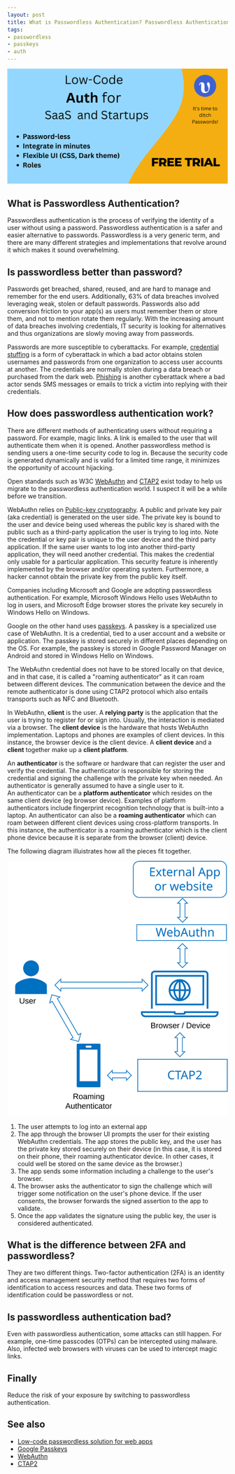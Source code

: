 ```yaml
---
layout: post
title: What is Passwordless Authentication? Passwordless Authentication Explained
tags:
- passwordless
- passkeys
- auth
---
```


<span style="display: none;" class="excerpt">This post explains what passwordless authentication is, how it works and its advantages as well as Google passkeys.</span>

<a href="https://app.upend.cc" target="_blank"><img alt="" src="/images/posts/archived/upend-ad.svg"></a>

## What is Passwordless Authentication?
Passwordless authentication is the process of verifying the identity of a user without using a password.
Passwordless authentication is a safer and easier alternative to passwords.
Passwordless is a very generic term, and there are many different strategies and implementations that revolve around it which makes it sound overwhelming. 

## Is passwordless better than password?
Passwords get breached, shared, reused, and are hard to manage and remember for the end users. 
Additionally, 63% of data breaches involved leveraging weak, stolen or default passwords.
Passwords also add conversion friction to your app(s) as users must remember them or store them, and not to mention rotate them regularly.
With the increasing amount of data breaches involving credentials, IT security is looking for alternatives and thus organizations are slowly moving away from passwords. 

Passwords are more susceptible to cyberattacks. For example, <a href="https://en.wikipedia.org/wiki/Credential_stuffing" target="_blank">credential stuffing</a> is a form of cyberattack in which a bad actor obtains stolen usernames and passwords from one organization to access user accounts at another. The credentials are normally stolen during a data breach or purchased from the dark web. <a href="https://en.wikipedia.org/wiki/Phishing" target="_blank">Phishing</a> is another cyberattack where a bad actor sends SMS messages or emails to trick a victim into replying with their credentials.

## How does passwordless authentication work?
There are different methods of authenticating users without requiring a password. 
For example, magic links. A link is emailed to the user that will authenticate them when it is opened. 
Another passwordless method is sending users a one-time security code to log in. Because the security code is generated dynamically and is valid for a limited time range, it minimizes the opportunity of account hijacking.

Open standards such as W3C <a href="https://www.w3.org/TR/webauthn-2/" target="_blank">WebAuthn</a> and <a href="https://fidoalliance.org/specs/fido-v2.0-id-20180227/fido-client-to-authenticator-protocol-v2.0-id-20180227.html" target="_blank">CTAP2</a> exist today to help us migrate to the passwordless authentication world. I suspect it will be a while before we transition. 

WebAuthn relies on <a href="https://en.wikipedia.org/wiki/Public-key_cryptography" target="_blank">Public-key cryptography</a>. A public and private key pair (aka credential) is generated on the user side.
The private key is bound to the user and device being used whereas the public key is shared with the public such as a third-party application the user is trying to log into. 
Note the credential or key pair is unique to the user device and the third party application. 
If the same user wants to log into another third-party application, they will need another credential. 
This makes the credential only usable for a particular application. This security feature is inherently implemented by the browser and/or operating system.
Furthermore, a hacker cannot obtain the private key from the public key itself. 

Companies including Microsoft and Google are adopting passwordless authentication. For example, Microsoft Windows Hello uses WebAuthn to log in users, and Microsoft Edge browser stores the private key securely in Windows Hello on Windows.

Google on the other hand uses <a href="https://developers.google.com/identity/passkeys"  target="_blank">passkeys</a>. 
A passkey is a specialized use case of WebAuthn. It is a credential, tied to a user account and a website or application. 
The passkey is stored securely in different places depending on the OS. For example, the passkey is stored in Google Password Manager on Android and stored in Windows Hello on Windows.

The WebAuthn credential does not have to be stored locally on that device, and in that case, it is called a "roaming authenticator" as it can roam between different devices. The communication between the device and the remote authenticator is done using CTAP2 protocol which also entails transports such as NFC and Bluetooth.


In WebAuthn, 
**client** is the user. 
A **relying party** is the application that the user is trying to register for or sign into. Usually, the interaction is mediated via a browser.
The **client device** is the hardware that hosts WebAuthn implementation. Laptops and phones are examples of client devices. In this instance, the browser device is the client device. 
A **client device** and a **client** together make up a **client platform**.

An **authenticator** is the software or hardware that can register the user and verify the credential. 
The authenticator is responsible for storing the credential and signing the challenge with the private key when needed.
An authenticator is generally assumed to have a single user to it.  
An authenticator can be a **platform authenticator** which resides on the same client device (eg browser device). Examples of platform authenticators include fingerprint recognition technology that is built-into a laptop. 
An authenticator can also be a **roaming authenticator**  which can roam between different client devices using cross-platform transports.
In this instance, the authenticator is a roaming authenticator which is the client phone device because it is separate from the browser (client) device.

The following diagram illuistrates how all the pieces fit together.

![](/images/posts/archived/passwordless-auth-webauthn.svg)

1. The user attempts to log into an external app
1. The app through the browser UI prompts the user for their existing WebAuthn credentials. The app stores the public key, and the user has the private key stored securely on their device (in this case, it is stored on their phone, their roaming authenticator device. In other cases, it could well be stored on the same device as the browser.)
1. The app sends some information including a challenge to the user's browser. 
1. The browser asks the authenticator to sign the challenge which will trigger some notification on the user's phone device. If the user consents, the browser forwards the signed assertion to the app to validate. 
1. Once the app validates the signature using the public key, the user is considered authenticated.

## What is the difference between 2FA and passwordless?
They are two different things. Two-factor authentication (2FA) is an identity and access management security method that requires two forms of identification to access resources and data. These two forms of identification could be passwordless or not.


## Is passwordless authentication bad?
Even with passwordless authentication, some attacks can still happen. For example, one-time passcodes (OTPs) can be intercepted using malware. Also, infected web browsers with viruses can be used to intercept magic links.


## Finally
Reduce the risk of your exposure by switching to passwordless authentication.


## See also 
- <a href="https://app.upend.cc" target="_blank">Low-code passwordless solution for web apps</a>
- <a href="https://developers.google.com/identity/passkeys" target="_blank">Google Passkeys</a>
- <a href="https://www.w3.org/TR/webauthn-2" target="_blank">WebAuthn</a>
- <a href="https://fidoalliance.org/specs/fido-v2.0-id-20180227/fido-client-to-authenticator-protocol-v2.0-id-20180227.html"  target="_blank">CTAP2</a>